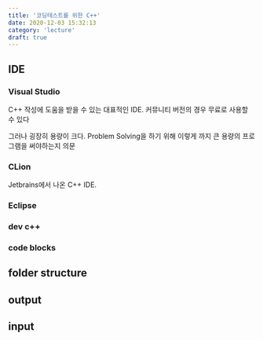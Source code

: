 ```yaml
---
title: '코딩테스트를 위한 C++'
date: 2020-12-03 15:32:13
category: 'lecture'
draft: true
---
```


## IDE

### Visual Studio

C++ 작성에 도움을 받을 수 있는 대표적인 IDE. 커뮤니티 버전의 경우 무료로 사용할 수 있다

그러나 굉장히 용량이 크다. Problem Solving을 하기 위해 이렇게 까지 큰 용량의 프로그램을 써야하는지 의문

### CLion

Jetbrains에서 나온 C++ IDE.

### Eclipse

### dev c++

### code blocks

## folder structure

## output

## input
